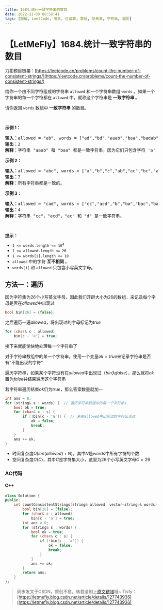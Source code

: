 ```yaml
---
title: 1684.统计一致字符串的数目
date: 2022-11-08 08:58:41
tags: [题解, LeetCode, 简单, 位运算, 数组, 哈希表, 字符串, 遍历]
---
```


# 【LetMeFly】1684.统计一致字符串的数目

力扣题目链接：[https://leetcode.cn/problems/count-the-number-of-consistent-strings/](https://leetcode.cn/problems/count-the-number-of-consistent-strings/)

<p>给你一个由不同字符组成的字符串 <code>allowed</code> 和一个字符串数组 <code>words</code> 。如果一个字符串的每一个字符都在 <code>allowed</code> 中，就称这个字符串是 <strong>一致字符串 </strong>。</p>

<p>请你返回 <code>words</code> 数组中 <strong>一致字符串</strong> 的数目。</p>

<p> </p>

<p><strong>示例 1：</strong></p>

<pre>
<b>输入：</b>allowed = "ab", words = ["ad","bd","aaab","baa","badab"]
<b>输出：</b>2
<b>解释：</b>字符串 "aaab" 和 "baa" 都是一致字符串，因为它们只包含字符 'a' 和 'b' 。
</pre>

<p><strong>示例 2：</strong></p>

<pre>
<b>输入：</b>allowed = "abc", words = ["a","b","c","ab","ac","bc","abc"]
<b>输出：</b>7
<b>解释：</b>所有字符串都是一致的。
</pre>

<p><strong>示例 3：</strong></p>

<pre>
<b>输入：</b>allowed = "cad", words = ["cc","acd","b","ba","bac","bad","ac","d"]
<b>输出：</b>4
<b>解释：</b>字符串 "cc"，"acd"，"ac" 和 "d" 是一致字符串。
</pre>

<p> </p>

<p><strong>提示：</strong></p>

<ul>
	<li><code>1 <= words.length <= 10<sup>4</sup></code></li>
	<li><code>1 <= allowed.length <=<sup> </sup>26</code></li>
	<li><code>1 <= words[i].length <= 10</code></li>
	<li><code>allowed</code> 中的字符 <strong>互不相同</strong> 。</li>
	<li><code>words[i]</code> 和 <code>allowed</code> 只包含小写英文字母。</li>
</ul>


    
## 方法一：遍历

因为字符集为26个小写英文字母，因此我们开辟大小为$26$的数组，来记录每个字母是否在$allowed$中出现过

```cpp
bool bin[26] = {false};
```

之后遍历一遍$allowed$，将出现过的字母标记为$true$

```cpp
for (char& c : allowed)
	bin[c - 'a'] = true;
```

接下来就能愉快地处理每一个字符串了

对于字符串数组中的某一个字符串，使用一个变量$ok = true$来记录字符串是否有“不能出现的字符”

遍历字符串，如果某个字符没有在$allowed$中出现过（$bin$为$false$），那么就将$ok$置为$false$并结束遍历这个字符串

若字符串遍历结束$ok$仍为$true$，那么答案数量就加一

```cpp
int ans = 0;
for (string& s : words) {  // 遍历字符串数组中的每一个字符串s
    bool ok = true;
    for (char& c : s) {
        if (!bin[c - 'a']) {  // 未在allowed中出现过的字符出现过
            ok = false;
            break;
        }
    }
    ans += ok;
}
```

+ 时间复杂度$O(len(allowed) + N)$，其中$N$是$words$中所有字符的个数
+ 空间复杂度$O(C)$，其中$C$是字符集大小，这里为26个小写英文字母$C=26$

### AC代码

#### C++

```cpp
class Solution {
public:
    int countConsistentStrings(string& allowed, vector<string>& words) {
        bool bin[26] = {false};
        for (char& c : allowed)
            bin[c - 'a'] = true;
        int ans = 0;
        for (string& s : words) {
            bool ok = true;
            for (char& c : s) {
                if (!bin[c - 'a']) {
                    ok = false;
                    break;
                }
            }
            ans += ok;
        }
        return ans;
    }
};
```

> 同步发文于CSDN，原创不易，转载请附上[原文链接](https://blog.tisfy.eu.org/2022/11/08/LeetCode%201684.%E7%BB%9F%E8%AE%A1%E4%B8%80%E8%87%B4%E5%AD%97%E7%AC%A6%E4%B8%B2%E7%9A%84%E6%95%B0%E7%9B%AE/)哦~
> Tisfy：[https://letmefly.blog.csdn.net/article/details/127743936](https://letmefly.blog.csdn.net/article/details/127743936)
